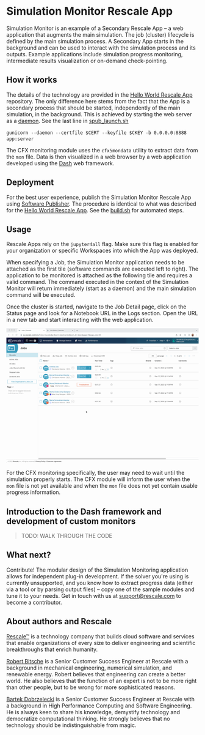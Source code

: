 # Simulation Monitor Rescale App

Simulation Monitor is an example of a Secondary Rescale App – a web application that augments the main simulation. The job (cluster) lifecycle is defined by the main simulation process. A Secondary App starts in the background and can be used to interact with the simulation process and its outputs. Example applications include simulation progress monitoring, intermediate results visualization or on-demand check-pointing.

## How it works

The details of the technology are provided in the [Hello World Rescale App](https://github.com/rescale-labs/App_HelloWorld_Flask/) repository. The only difference here stems from the fact that the App is a secondary process that should be started, independently of the main simulation, in the background. This is achieved by starting the web server as a [daemon](https://en.wikipedia.org/wiki/Daemon_(computing)). See the last line in [spub_launch.sh](spub/spub_launch.sh-templ)

```
gunicorn --daemon --certfile $CERT --keyfile $CKEY -b 0.0.0.0:8888 app:server
```

The CFX monitoring module uses the `cfx5mondata` utility to extract data from the `mon` file. Data is then visualized in a web browser by a web application developed using the [Dash](https://dash.plotly.com/) web framework.

## Deployment

For the best user experience, publish the Simulation Monitor Rescale App using [Software Publisher](https://rescale.com/documentation/main/platform-guides/bring-your-own-software-with-rescale-software-publisher/). The procedure is identical to what was described for the [Hello World Rescale App](https://github.com/rescale-labs/App_HelloWorld_Flask/tree/main#publishing-a-rescale-app-using-the-rescale-software-publisher). See the [build.sh](spub/build.sh) for automated steps.

## Usage

Rescale Apps rely on the `jupyter4all` flag. Make sure this flag is enabled for your organization or specific Workspaces into which the App was deployed.

When specifying a Job, the Simulation Monitor application needs to be attached as the first tile (software commands are executed left to right). The application to be monitored is attached as the following tile and requires a valid command. The command executed in the context of the Simulation Monitor will return immediately (start as a daemon) and the main simulation command will be executed.

Once the cluster is started, navigate to the Job Detail page, click on the Status page and look for a Notebook URL in the Logs section. Open the URL in a new tab and start interacting with the web application.

![](README.images/app_simulation_monitor.gif)

For the CFX monitoring specifically, the user may need to wait until the simulation properly starts. The CFX module will inform the user when the `mon` file is not yet available and when the `mon` file does not yet contain usable progress information.

## Introduction to the Dash framework and development of custom monitors

> TODO: WALK THROUGH THE CODE

## What next?

Contribute! The modular design of the Simulation Monitoring application allows for independent plug-in development. If the solver you're using is currently unsupported, and you know how to extract progress data (either via a tool or by parsing output files) – copy one of the sample modules and tune it to your needs. Get in touch with us at support@rescale.com to become a contributor.

## About authors and Rescale

[Rescale™](https://rescale.com) is a technology company that builds cloud software and services that enable organizations of every size to deliver engineering and scientific breakthroughs that enrich humanity.

[Robert Bitsche](https://www.linkedin.com/in/robertbitsche/) is a Senior Customer Success Engineer at Rescale with a background in mechanical engineering, numerical simulation, and renewable energy. Robert believes that engineering can create a better world. He also believes that the function of an expert is not to be more right than other people, but to be wrong for more sophisticated reasons.

[Bartek Dobrzelecki](https://linkedin.com/in/bardobrze) is a Senior Customer Success Engineer at Rescale with a background in High Performance Computing and Software Engineering. He is always keen to share his knowledge, demystify technology and democratize computational thinking. He strongly believes that no technology should be indistinguishable from magic.
